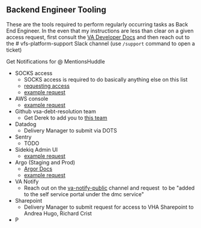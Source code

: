 ## Backend Engineer Tooling

These are the tools required to perform regularly occurring tasks as Back End Engineer. In the even that my instructions are less than clear on a given access request, first consult the [VA Developer Docs](https://depo-platform-documentation.scrollhelp.site/developer-docs/) and then reach out to the # vfs-platform-support Slack channel (use `/support` command to open a ticket)

Get Notifications for @ MentionsHuddle
- SOCKS access
	- SOCKS access is required to do basically anything else on this list
	- [requesting access](https://depo-platform-documentation.scrollhelp.site/getting-started/accessing-internal-tools-via-socks-proxy)
	- [example request](https://github.com/department-of-veterans-affairs/va.gov-team/issues/30264)
- AWS console
	- [example request](https://github.com/department-of-veterans-affairs/va.gov-team/issues/73385)
- Github vsa-debt-resolution team
	- Get Derek to add you to [this team](https://github.com/orgs/department-of-veterans-affairs/teams/vsa-debt-resolution/)
- Datadog 
	- Delivery Manager to submit via DOTS 
- Sentry
	- TODO
- Sidekiq Admin UI
	- [example request](https://github.com/department-of-veterans-affairs/va.gov-team/issues/59573)
- Argo (Staging and Prod)
	- [Argor Docs](../argo.md)
	- [example request](https://github.com/department-of-veterans-affairs/va.gov-team/issues/60449)
- VA Notify
	- Reach out on the [va-notify-public](https://dsva.slack.com/archives/C010R6AUPHT) channel and request  to be "added to the self service portal under the dmc service"
- Sharepoint
	-  Delivery Manager to submit request for access to VHA Sharepoint to Andrea Hugo, Richard Crist
- P
